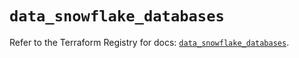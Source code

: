 # `data_snowflake_databases`

Refer to the Terraform Registry for docs: [`data_snowflake_databases`](https://registry.terraform.io/providers/snowflakedb/snowflake/2.4.0/docs/data-sources/databases).

